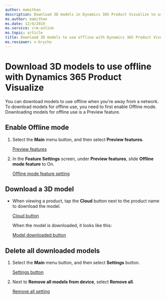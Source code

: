 ```yaml
---
author: mamithan
description: Download 3D models in Dynamics 365 Product Visualize to use when you don't have access to a network.
ms.author: mamithan
ms.date: 12/4/2019
ms.service: crm-online
ms.topic: article
title: Download 3D models to use offline with Dynamics 365 Product Visualize
ms.reviewer: v-brycho
---
```


# Download 3D models to use offline with Dynamics 365 Product Visualize

You can download models to use offline when you're away from a network. To download models for offline use, you need to first enable 
Offline mode. Downloading models for offline use is a Preview feature.

## Enable Offline mode

1. Select the **Main** menu button, and then select **Preview features**.

   [Preview features](media/preview-features.PNG "Preview features")

2. In the **Feature Settings** screen, under **Preview features**, slide **Offline mode feature** to On.

   [Offline mode feature setting](media/offline-mode.PNG "Offline mode feature setting")

## Download a 3D model

- When viewing a product, tap the **Cloud** button next to the product name to download the model.

   [Cloud button](media/cloud-button.PNG "Cloud button")
   
   When the model is downloaded, it looks like this:
   
   [Model downloaded button](media/model-downloaded.PNG "Model downloaded button")

## Delete all downloaded models

1. Select the **Main** menu button, and then select **Settings** button.

   [Settings button](media/settings-button.PNG "Settings button")

2. Next to **Remove all models from device**, select **Remove all**.

   [Remove all setting](media/remove-all-setting.PNG "Remove all setting")
